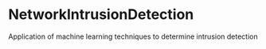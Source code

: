 # NetworkIntrusionDetection
Application of machine learning techniques to determine intrusion detection
